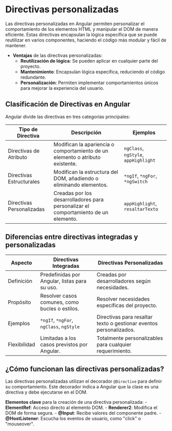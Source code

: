 # Directivas personalizadas
Las directivas personalizadas en Angular permiten personalizar el comportamiento de los elementos HTML y manipular el DOM de manera eficiente. Estas directivas encapsulan la lógica específica que se puede reutilizar en varios componentes, haciendo el código más modular y fácil de mantener.

- **Ventajas** de las directivas personalizadas:
    - **Reutilización de lógica**: Se pueden aplicar en cualquier parte del proyecto.
    - **Mantenimiento**: Encapsulan lógica específica, reduciendo el código redundante.
    - **Personalización**: Permiten implementar comportamientos únicos para mejorar la experiencia del usuario.

## Clasificación de Directivas en Angular
Angular divide las directivas en tres categorías principales:

| Tipo de Directiva          | Descripción                                                                 | Ejemplos                             |
|---------------------------|-----------------------------------------------------------------------------|--------------------------------------|
| Directivas de Atributo     | Modifican la apariencia o comportamiento de un elemento o atributo existente. | `ngClass`, `ngStyle`, `appHighlight` |
| Directivas Estructurales   | Modifican la estructura del DOM, añadiendo o eliminando elementos.            | `*ngIf`, `*ngFor`, `*ngSwitch`        |
| Directivas Personalizadas  | Creadas por los desarrolladores para personalizar el comportamiento de un elemento. | `appHighlight`, `resaltarTexto`       |


## Diferencias entre directivas integradas y personalizadas

| Aspecto        | Directivas Integradas                                               | Directivas Personalizadas                                              |
|----------------|---------------------------------------------------------------------|------------------------------------------------------------------------|
| Definición     | Predefinidas por Angular, listas para su uso.                      | Creadas por desarrolladores según necesidades.                         |
| Propósito      | Resolver casos comunes, como bucles o estilos.                     | Resolver necesidades específicas del proyecto.                         |
| Ejemplos       | `*ngIf`, `*ngFor`, `ngClass`, `ngStyle`                             | Directivas para resaltar texto o gestionar eventos personalizados.     |
| Flexibilidad   | Limitadas a los casos previstos por Angular.                       | Totalmente personalizables para cualquier requerimiento.               |


## ¿Cómo funcionan las directivas personalizadas?
Las directivas personalizadas utilizan el decorador `@Directive` para definir su comportamiento. Este decorador indica a Angular que la clase es una directiva y debe ejecutarse en el DOM.

**Elementos clave** para la creación de una directiva personalizada:
    - **ElementRef**: Acceso directo al elemento DOM.
    - **Renderer2**: Modifica el DOM de forma segura.
    - **@Input**: Recibe valores del componente padre.
    - **@HostListener**: Escucha los eventos de usuario, como "click" o "mouseover".